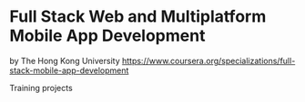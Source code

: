 # Full Stack Web and Multiplatform Mobile App Development
by The Hong Kong University
https://www.coursera.org/specializations/full-stack-mobile-app-development

Training projects
